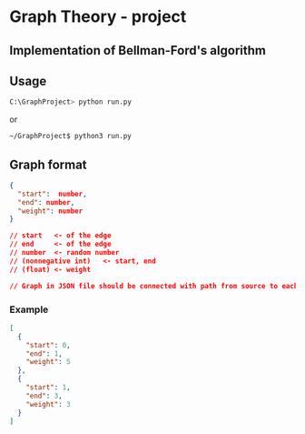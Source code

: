 # Graph Theory - project


## Implementation of Bellman-Ford's algorithm


## Usage

```bash
C:\GraphProject> python run.py
```
or

```bash
~/GraphProject$ python3 run.py
```

## Graph format 
```json
{
  "start":  number,
  "end": number,
  "weight": number
}

// start   <- of the edge 
// end     <- of the edge
// number  <- random number
// (nonnegative int)   <- start, end
// (float) <- weight

// Graph in JSON file should be connected with path from source to each vertex
```

### Example
```json
[
  {
    "start": 0,
    "end": 1,
    "weight": 5
  },
  {
    "start": 1,
    "end": 3,
    "weight": 3
  }
]
```

